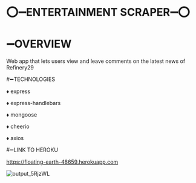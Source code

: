 # ⭕️➖ENTERTAINMENT SCRAPER➖⭕️


# ➖OVERVIEW

Web app that lets users view and leave comments on the latest news of Refinery29



#➖TECHNOLOGIES


   ♦️ express

   ♦️ express-handlebars

   ♦️ mongoose

   ♦️ cheerio

   ♦️ axios
   


#➖LINK TO HEROKU


https://floating-earth-48659.herokuapp.com

![output_5RjzWL](https://user-images.githubusercontent.com/47344468/61414812-875b5480-a8b4-11e9-8177-457004672fab.gif)
